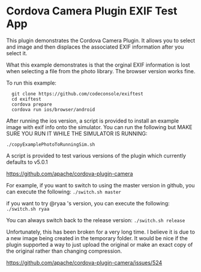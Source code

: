 # Cordova Camera Plugin EXIF Test App

This plugin demonstrates the Cordova Camera Plugin.
It allows you to select and image and then displaces the associated EXIF information after you select it.

What this example demonstrates is that the orginal EXIF information is lost when selecting a file from the photo library.
The browser version works fine.

To run this example:

```
  git clone https://github.com/codeconsole/exiftest
  cd exiftest
  cordova prepare
  cordova run ios/browser/android
```

After running the ios version, a script is provided to install an example image with exif info onto the simulator.  You can run the following but MAKE SURE YOU RUN IT WHILE THE SIMULATOR IS RUNNING: 
```
./copyExamplePhotoToRunningSim.sh
```

A script is provided to test various versions of the plugin which currently defaults to v5.0.1

https://github.com/apache/cordova-plugin-camera

For example, if you want to switch to using the master version in github, you can execute the following:
`./switch.sh master`

if you want to try @ryaa 's version, you can execute the following:
`./switch.sh ryaa`

You can always switch back to the release version:
`./switch.sh release`

Unfortunately, this has been broken for a very long time.  I believe it is due to a new image being created in the temporary folder. It would be nice if the plugin supported a way to just upload the original or make an exact copy of the original rather than changing compression.

https://github.com/apache/cordova-plugin-camera/issues/524
